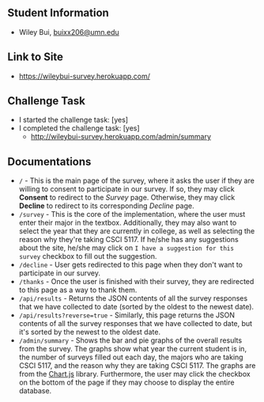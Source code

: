 ## Student Information
* Wiley Bui, buixx206@umn.edu

## Link to Site
* <https://wileybui-survey.herokuapp.com/>

## Challenge Task
* I started the challenge task: [yes]
* I completed the challenge task: [yes]
    * <http://wileybui-survey.herokuapp.com/admin/summary>

## Documentations
* `/` - This is the main page of the survey, where it asks the user if they are willing to consent to participate in our survey. If so, they may click **Consent** to redirect to the *Survey* page. Otherwise, they may click **Decline** to redirect to its corresponding *Decline* page.
* `/survey` - This is the core of the implementation, where the user must enter their major in the textbox. Additionally, they may also want to select the year that they are currently in college, as well as selecting the reason why they're taking CSCI 5117. If he/she has any suggestions about the site, he/she may click on `I have a suggestion for this survey` checkbox to fill out the suggestion.
* `/decline` - User gets redirected to this page when they don't want to participate in our survey.
* `/thanks` - Once the user is finished with their survey, they are redirected to this page as a way to thank them.
* `/api/results` - Returns the JSON contents of all the survey responses that we have collected to date (sorted by the oldest to the newest date).
* `/api/results?reverse=true` - Similarly, this page returns the JSON contents of all the survey responses that we have collected to date, but it's sorted by the newest to the oldest date.
* `/admin/summary` - Shows the bar and pie graphs of the overall results from the survey. The graphs show what year the current student is in, the number of surveys filled out each day, the majors who are taking CSCI 5117, and the reason why they are taking CSCI 5117. The graphs are from the [Chart.js](https://www.chartjs.org) library. Furthermore, the user may click the checkbox on the bottom of the page if they may choose to display the entire database.